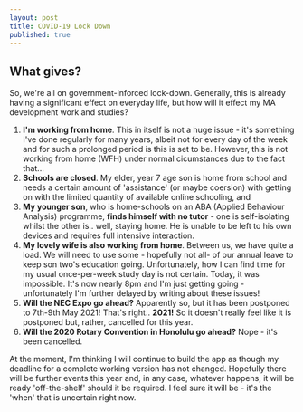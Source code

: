 ```yaml
---
layout: post
title: COVID-19 Lock Down
published: true
---
```


## What gives?

So, we're all on government-inforced lock-down. Generally, this is already having a significant effect on everyday life, but how will it effect my MA development work and studies?

1. **I'm working from home**. This in itself is not a huge issue - it's something I've done regularly for many years, albeit not for every day of the week and for such a prolonged period is this is set to be. However, this is not working from home (WFH) under normal cicumstances due to the fact that...
2. **Schools are closed**. My elder, year 7 age son is home from school and needs a certain amount of 'assistance' (or maybe coersion) with getting on with the limited quantity of available online schooling, and
3. **My younger son**, who is home-schools on an ABA (Applied Behaviour Analysis) programme, **finds himself with no tutor** - one is self-isolating whilst the other is.. well, staying home. He is unable to be left to his own devices and requires full intensive interaction. 
4. **My lovely wife is also working from home**. Between us, we have quite a load. We will need to use some - hopefully not all- of our annual leave to keep son two's education going. Unfortunately, how I can find time for my usual once-per-week study day is not certain. Today, it was impossible. It's now nearly 8pm and I'm just getting going - unfortunately I'm further delayed by writing about these issues!
5. **Will the NEC Expo go ahead?** Apparently so, but it has been postponed to 7th-9th May 2021! That's right.. **2021!** So it doesn't really feel like it is postponed but, rather, cancelled for this year. 
6. **Will the 2020 Rotary Convention in Honolulu go ahead?** Nope - it's been cancelled.

At the moment, I'm thinking I will continue to build the app as though my deadline for a complete working version has not changed. Hopefully there will be further events this year and, in any case, whatever happens, it will be ready 'off-the-shelf' should it be required. I feel sure it will be - it's the 'when' that is uncertain right now.


